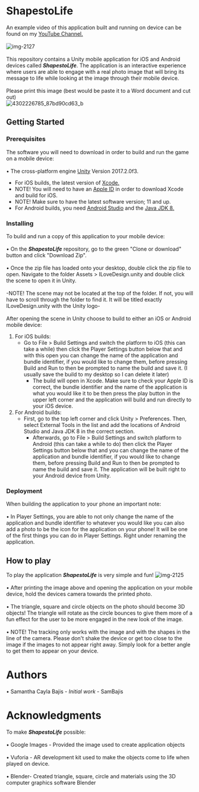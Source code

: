 # ShapestoLife
An example video of this application built and running on device can be found on my [YouTube Channel.](https://youtu.be/Ge-0DV4QB14 "YouTube")
<br />
<br /> ![img-2127](https://user-images.githubusercontent.com/35173600/39191074-0ddb10e0-47a4-11e8-8cb4-aa25d3b044da.png)
<br />
<br /> This repository contains a Unity mobile application for iOS and Android devices called **_ShapestoLife_**. The application is an interactive experience where users are able to engage with a real photo image that will bring its message to life while looking at the image through their mobile device.
<br />
<br /> Please print this image (best would be paste it to a Word document and cut out)
<br /> ![4302226785_87bd90cd63_b](https://user-images.githubusercontent.com/35173600/39191087-15e6cbc6-47a4-11e8-8818-6d0e9e6ffafd.jpg)

## Getting Started

### Prerequisites
The software you will need to download in order to build and run the game on a mobile device:
<br /> 
<br /> • The cross-platform engine [Unity](https://unity3d.com/unity/qa/patch-releases/2017.1.0p4 "Unity 3D download") Version 2017.2.0f3.
<br />
- For iOS builds, the latest version of [Xcode.](https://developer.apple.com/download/ "Xcode 9.3 Beta")
- NOTE! You will need to have an [Apple ID](https://appleid.apple.com/account#!&page=create "Developer Account") in order to download Xcode and build for iOS.
- NOTE! Make sure to have the latest software version; 11 and up.
- For Android builds, you need [Android Studio](https://developer.android.com/studio/index.html "Android Studio download") and the [Java JDK 8.](http://www.oracle.com/technetwork/java/javase/downloads/jdk8-downloads-2133151.html "JDK download")

### Installing
To build and run a copy of this application to your mobile device:
<br />
<br /> • On the **_ShapestoLife_** repository, go to the green "Clone or download" button and click "Download Zip".
<br />
<br /> • Once the zip file has loaded onto your desktop, double click the zip file to open. Navigate to the folder Assets > ILoveDesign.unity and double click the scene to open it in Unity.
<br />
<br /> -NOTE! The scene may not be located at the top of the folder. If not, you will have to scroll through the folder to find it. It will be titled exactly ILoveDesign.unity with the Unity logo-
<br />
<br /> After opening the scene in Unity choose to build to either an iOS or Android mobile device:
<br />
1. For iOS builds:
   - Go to File > Build Settings and switch the platform to iOS (this can take a while) then click the Player Settings button below that and with this open you can change the name of the application and bundle identifier, if you would like to change them, before pressing Build and Run to then be prompted to name the build and save it. (I usually save the build to my desktop so I can delete it later) 
     - The build will open in Xcode. Make sure to check your Apple ID is correct, the bundle identifier and the name of the application is what you would like it to be then press the play button in the upper left corner and the application will build and run directly to your iOS device.
2. For Android builds:
   - First, go to the top left corner and click Unity > Preferences. Then, select External Tools in the list and add the locations of Android Studio and Java JDK 8 in the correct section.
     - Afterwards, go to File > Build Settings and switch platform to Android (this can take a while to do) then click the Player Settings button below that and you can change the name of the application and bundle identifier, if you would like to change them, before pressing Build and Run to then be prompted to name the build and save it. The application will be built right to your Android device from Unity. 

### Deployment
When building the application to your phone an important note:
<br />
<br /> • In Player Settings, you are able to not only change the name of the application and bundle identifier to whatever you would like you can also add a photo to be the icon for the application on your phone! It will be one of the first things you can do in Player Settings. Right under renaming the application.

## How to play
To play the application **_ShapestoLife_** is very simple and fun!
![img-2125](https://user-images.githubusercontent.com/35173600/39191126-2dbf039e-47a4-11e8-97fc-6d06452b56ef.png)
<br />
<br /> • After printing the image above and opening the application on your mobile device, hold the devices camera towards the printed photo. 
<br />
<br /> • The triangle, square and circle objects on the photo should become 3D objects! The triangle will rotate as the circle bounces to give them more of a fun effect for the user to be more engaged in the new look of the image.
<br />
<br /> • NOTE! The tracking only works with the image and with the shapes in the line of the camera. Please don't shake the device or get too close to the image if the images to not appear right away. Simply look for a better angle to get them to appear on your device.

# Authors
• Samantha Cayla Bajis - _Initial work_ - SamBajis

# Acknowledgments
To make **_ShapestoLife_** possible:
<br /> 
<br /> • Google Images - Provided the image used to create application objects
<br /> 
<br /> • Vuforia - AR development kit used to make the objects come to life when played on device.
<br /> 
<br /> • Blender- Created triangle, square, circle and materials using the 3D computer graphics software Blender

